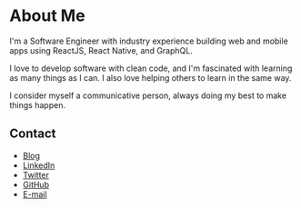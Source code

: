 # About Me

I'm a Software Engineer with industry experience building web and mobile apps using ReactJS, React Native, and GraphQL.

I love to develop software with clean code, and I'm fascinated with learning as many things as I can. I also love helping others to learn in the same way.

I consider myself a communicative person, always doing my best to make things happen. 


## Contact

- [Blog](https://medium.com/@felippepuhle)
- [LinkedIn](https://www.linkedin.com/in/felippepuhle)
- [Twitter](https://www.twitter.com/felippepuhle)
- [GitHub](https://github.com/felippepuhle)
- [E-mail](mailto:felippe.puhle@gmail.com)
